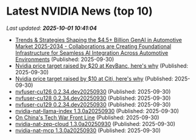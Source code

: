 # Latest NVIDIA News (top 10)
_Last updated: **2025-10-01 10:41:04**_

- [Trends & Strategies Shaping the $4.5+ Billion GenAI in Automotive Market 2025-2034 - Collaborations are Creating Foundational Infrastructure for Seamless AI Integration Across Automotive Environments](https://www.globenewswire.com/news-release/2025/09/30/3158409/28124/en/Trends-Strategies-Shaping-the-4-5-Billion-GenAI-in-Automotive-Market-2025-2034-Collaborations-are-Creating-Foundational-Infrastructure-for-Seamless-AI-Integration-Across-Automotive.html) (Published: 2025-09-30)
- [Nvidia price target raised by $20 at KeyBanc, here's why](https://thefly.com/permalinks/entry.php/id4204960/NVDA;AMD-Nvidia-price-target-raised-by--at-KeyBanc-heres-why) (Published: 2025-09-30)
- [Nvidia price target raised by $10 at Citi, here's why](https://thefly.com/permalinks/entry.php/id4204937/NVDA-Nvidia-price-target-raised-by--at-Citi-heres-why) (Published: 2025-09-30)
- [nvfuser-cu126 0.2.34.dev20250930](https://pypi.org/project/nvfuser-cu126/0.2.34.dev20250930/) (Published: 2025-09-30)
- [nvfuser-cu128 0.2.34.dev20250930](https://pypi.org/project/nvfuser-cu128/0.2.34.dev20250930/) (Published: 2025-09-30)
- [nvfuser-cu129 0.2.34.dev20250930](https://pypi.org/project/nvfuser-cu129/0.2.34.dev20250930/) (Published: 2025-09-30)
- [nvidia-nat-llama-index 1.3.0a20250930](https://pypi.org/project/nvidia-nat-llama-index/1.3.0a20250930/) (Published: 2025-09-30)
- [On China's Tech War Front Line](https://biztoc.com/x/eb955e6cdcb3c376) (Published: 2025-09-30)
- [nvidia-nat-zep-cloud 1.3.0a20250930](https://pypi.org/project/nvidia-nat-zep-cloud/1.3.0a20250930/) (Published: 2025-09-30)
- [nvidia-nat-mcp 1.3.0a20250930](https://pypi.org/project/nvidia-nat-mcp/1.3.0a20250930/) (Published: 2025-09-30)
